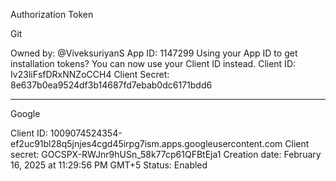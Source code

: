 Authorization Token

Git

Owned by: @ViveksuriyanS
App ID: 1147299
Using your App ID to get installation tokens? You can now use your Client ID instead.
Client ID: Iv23liFsfDRxNNZoCCH4
Client Secret: 8e637b0ea9524df3b14687fd7ebab0dc6171bdd6


___

Google

Client ID: 1009074524354-ef2uc91bl28q5jnjes4cgd45irpg7ism.apps.googleusercontent.com
Client secret: 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
Creation date: February 16, 2025 at 11:29:56 PM GMT+5
Status: Enabled